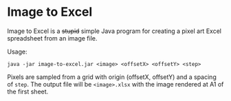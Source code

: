 Image to Excel
==============

Image to Excel is a <del>stupid</del> simple Java program for creating a pixel art Excel spreadsheet
from an image file.

Usage:

    java -jar image-to-excel.jar <image> <offsetX> <offsetY> <step>
    
Pixels are sampled from a grid with origin (offsetX, offsetY) and a spacing of `step`.
The output file will be `<image>.xlsx` with the image rendered at A1 of the first sheet.
